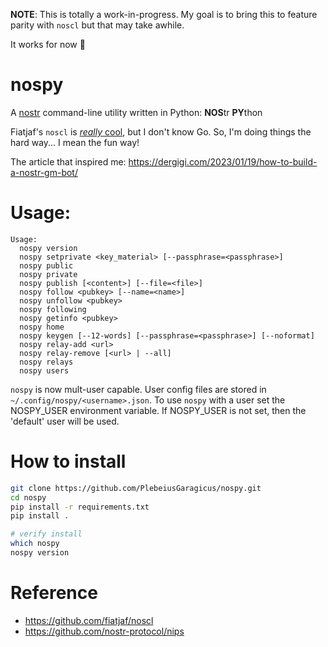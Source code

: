 **NOTE**: This is totally a work-in-progress.  My goal is to bring this to feature parity with `noscl` but that may take awhile.

It works for now 🤷

# nospy

A [nostr](https://github.com/fiatjaf/nostr) command-line utility written in Python: **NOS**tr **PY**thon

Fiatjaf's `noscl` is [_really_ cool](https://github.com/fiatjaf/noscl), but I don't know Go.  So, I'm doing things the hard way... I mean the fun way!

The article that inspired me: https://dergigi.com/2023/01/19/how-to-build-a-nostr-gm-bot/

# Usage:

```
Usage:
  nospy version
  nospy setprivate <key_material> [--passphrase=<passphrase>]
  nospy public
  nospy private
  nospy publish [<content>] [--file=<file>]
  nospy follow <pubkey> [--name=<name>]
  nospy unfollow <pubkey>
  nospy following
  nospy getinfo <pubkey>
  nospy home
  nospy keygen [--12-words] [--passphrase=<passphrase>] [--noformat]
  nospy relay-add <url>
  nospy relay-remove [<url> | --all]
  nospy relays
  nospy users
```

`nospy` is now mult-user capable.  User config files are stored in `~/.config/nospy/<username>.json`. To use `nospy` with a user set the NOSPY_USER environment variable.  If NOSPY_USER is not set, then the 'default' user will be used.

# How to install

```sh
git clone https://github.com/PlebeiusGaragicus/nospy.git
cd nospy
pip install -r requirements.txt
pip install .

# verify install
which nospy
nospy version
```

# Reference

- https://github.com/fiatjaf/noscl
- https://github.com/nostr-protocol/nips
